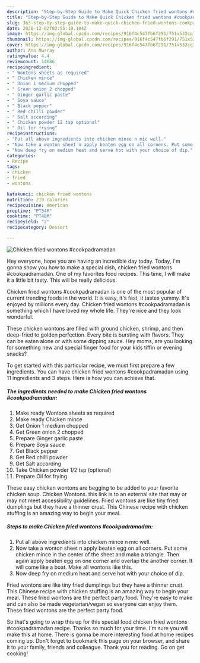 ```yaml
---
description: "Step-by-Step Guide to Make Quick Chicken fried wontons #cookpadramadan"
title: "Step-by-Step Guide to Make Quick Chicken fried wontons #cookpadramadan"
slug: 363-step-by-step-guide-to-make-quick-chicken-fried-wontons-cookpadramadan
date: 2020-12-02T02:55:10.104Z
image: https://img-global.cpcdn.com/recipes/916f4c547fb6f291/751x532cq70/chicken-fried-wontons-cookpadramadan-recipe-main-photo.jpg
thumbnail: https://img-global.cpcdn.com/recipes/916f4c547fb6f291/751x532cq70/chicken-fried-wontons-cookpadramadan-recipe-main-photo.jpg
cover: https://img-global.cpcdn.com/recipes/916f4c547fb6f291/751x532cq70/chicken-fried-wontons-cookpadramadan-recipe-main-photo.jpg
author: Ann Murray
ratingvalue: 4.4
reviewcount: 14686
recipeingredient:
- " Wontons sheets as required"
- " Chicken mince"
- " Onion 1 medium chopped"
- " Green onion 2 chopped"
- " Ginger garlic paste"
- " Soya sauce"
- " Black pepper"
- " Red chilli powder"
- " Salt according"
- " Chicken powder 12 tsp optional"
- " Oil for frying"
recipeinstructions:
- "Put all above ingredients into chicken mince n mic well."
- "Now take a wonton sheet n apply beaten egg on all corners. Put some chicken mince in the center of the sheet and make a triangle. Then again apply beaten egg on one corner and overlap the another corner. It will come like a boat. Make all wontons like this."
- "Now deep fry on medium heat and serve hot with your choice of dip."
categories:
- Recipe
tags:
- chicken
- fried
- wontons

katakunci: chicken fried wontons 
nutrition: 219 calories
recipecuisine: American
preptime: "PT34M"
cooktime: "PT48M"
recipeyield: "2"
recipecategory: Dessert

---
```



![Chicken fried wontons #cookpadramadan](https://img-global.cpcdn.com/recipes/916f4c547fb6f291/751x532cq70/chicken-fried-wontons-cookpadramadan-recipe-main-photo.jpg)

Hey everyone, hope you are having an incredible day today. Today, I'm gonna show you how to make a special dish, chicken fried wontons #cookpadramadan. One of my favorites food recipes. This time, I will make it a little bit tasty. This will be really delicious.

Chicken fried wontons #cookpadramadan is one of the most popular of current trending foods in the world. It is easy, it's fast, it tastes yummy. It's enjoyed by millions every day. Chicken fried wontons #cookpadramadan is something which I have loved my whole life. They're nice and they look wonderful.

These chicken wontons are filled with ground chicken, shrimp, and then deep-fried to golden perfection. Every bite is bursting with flavors. They can be eaten alone or with some dipping sauce. Hey moms, are you looking for something new and special finger food for your kids tiffin or evening snacks?


To get started with this particular recipe, we must first prepare a few ingredients. You can have chicken fried wontons #cookpadramadan using 11 ingredients and 3 steps. Here is how you can achieve that.

<!--inarticleads1-->

##### The ingredients needed to make Chicken fried wontons #cookpadramadan:

1. Make ready  Wontons sheets as required
1. Make ready  Chicken mince
1. Get  Onion 1 medium chopped
1. Get  Green onion 2 chopped
1. Prepare  Ginger garlic paste
1. Prepare  Soya sauce
1. Get  Black pepper
1. Get  Red chilli powder
1. Get  Salt according
1. Take  Chicken powder 1/2 tsp (optional)
1. Prepare  Oil for frying


These easy chicken wontons are begging to be added to your favorite chicken soup. Chicken Wontons. this link is to an external site that may or may not meet accessibility guidelines. Fried wontons are like tiny fried dumplings but they have a thinner crust. This Chinese recipe with chicken stuffing is an amazing way to begin your meal. 

<!--inarticleads2-->

##### Steps to make Chicken fried wontons #cookpadramadan:

1. Put all above ingredients into chicken mince n mic well.
1. Now take a wonton sheet n apply beaten egg on all corners. Put some chicken mince in the center of the sheet and make a triangle. Then again apply beaten egg on one corner and overlap the another corner. It will come like a boat. Make all wontons like this.
1. Now deep fry on medium heat and serve hot with your choice of dip.


Fried wontons are like tiny fried dumplings but they have a thinner crust. This Chinese recipe with chicken stuffing is an amazing way to begin your meal. These fried wontons are the perfect party food. They&#39;re easy to make and can also be made vegetarian/vegan so everyone can enjoy them. These fried wontons are the perfect party food. 

So that's going to wrap this up for this special food chicken fried wontons #cookpadramadan recipe. Thanks so much for your time. I'm sure you will make this at home. There is gonna be more interesting food at home recipes coming up. Don't forget to bookmark this page on your browser, and share it to your family, friends and colleague. Thank you for reading. Go on get cooking!
